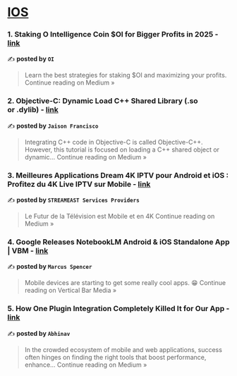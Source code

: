 
<h1><a href=https://medium.com/tag/ios/recommended target="_blank" rel="noopener noreferrer">IOS</a></h1>
<h3>1. Staking O Intelligence Coin $OI for Bigger Profits in 2025 - <a href="https://medium.com/@yura050508451/staking-o-intelligence-coin-oi-for-bigger-profits-in-2025-34440d3a3add?source=rss------ios-5" target="_blank" rel="noopener noreferrer">link</a></h3>

✍️ **posted by `OI`**

<blockquote>Learn the best strategies for staking $OI and maximizing your profits.
Continue reading on Medium »</blockquote>

<h3>2. Objective-C: Dynamic Load C++ Shared Library (.so or .dylib) - <a href="https://medium.com/@jahskee_82010/objective-c-dynamic-load-c-shared-library-so-or-dylib-75057dac9c0d?source=rss------ios-5" target="_blank" rel="noopener noreferrer">link</a></h3>

✍️ **posted by `Jaison Francisco`**

<blockquote>Integrating C++ code in Objective-C is called Objective-C++. However, this tutorial is focused on loading a C++ shared object or dynamic…
Continue reading on Medium »</blockquote>

<h3>3. Meilleures Applications Dream 4K IPTV pour Android et iOS : Profitez du 4K Live IPTV sur Mobile - <a href="https://medium.com/@dream4kiptvstream.contact/meilleures-applications-dream-4k-iptv-pour-android-et-ios-profitez-du-4k-live-iptv-sur-mobile-fbd73198cef5?source=rss------ios-5" target="_blank" rel="noopener noreferrer">link</a></h3>

✍️ **posted by `STREAMEAST Services Providers`**

<blockquote>Le Futur de la Télévision est Mobile et en 4K
Continue reading on Medium »</blockquote>

<h3>4. Google Releases NotebookLM Android & iOS Standalone App | VBM - <a href="https://medium.com/vertical-bar-media/google-releases-notebooklm-android-ios-standalone-app-vbm-7e54991ebbb3?source=rss------ios-5" target="_blank" rel="noopener noreferrer">link</a></h3>

✍️ **posted by `Marcus Spencer`**

<blockquote>Mobile devices are starting to get some really cool apps. 😁
Continue reading on Vertical Bar Media »</blockquote>

<h3>5. How One Plugin Integration Completely Killed It for Our App - <a href="https://abhinavvsingh.medium.com/how-one-plugin-integration-completely-killed-it-for-our-app-1531222e1698?source=rss------ios-5" target="_blank" rel="noopener noreferrer">link</a></h3>

✍️ **posted by `Abhinav`**

<blockquote>In the crowded ecosystem of mobile and web applications, success often hinges on finding the right tools that boost performance, enhance…
Continue reading on Medium »</blockquote>

